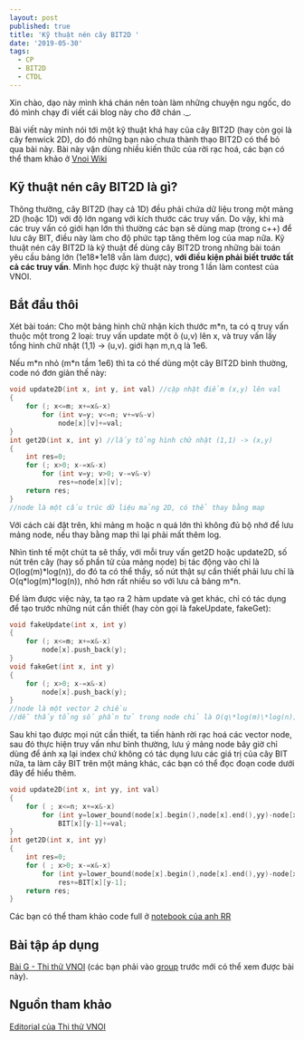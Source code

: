```yaml
---
layout: post
published: true
title: 'Kỹ thuật nén cây BIT2D '
date: '2019-05-30'
tags:
  - CP
  - BIT2D
  - CTDL
---
```

Xin chào, dạo này mình khá chán nên toàn làm những chuyện ngu ngốc, do đó mình chạy đi viết cái blog này cho đỡ chán ._. 

Bài viết này mình nói tới một kỹ thuật khá hay của cây BIT2D (hay còn gọi là cây fenwick 2D), do đó những bạn nào chưa thành thạo BIT2D có thể bỏ qua bài này. Bài này vận dùng nhiều kiến thức của rời rạc hoá, các bạn có thể tham khảo ở [Vnoi Wiki](http://vnoi.info/wiki/algo/trick/Roi-rac-hoa-va-ung-dung)

## Kỹ thuật nén cây BIT2D là gì?
Thông thường, cây BIT2D (hay cả 1D) đều phải chứa dữ liệu trong một mảng 2D (hoặc 1D) với độ lớn ngang với kích thước các truy vấn. Do vậy, khi mà các truy vấn có giới hạn lớn thì thường các bạn sẽ dùng map (trong c++) để lưu cây BIT, điều này làm cho độ phức tạp tăng thêm log của map nữa. Kỹ thuật nén cây BIT2D là kỹ thuật để dùng cây BIT2D trong những bài toán yêu cầu bảng lớn (1e18\*1e18 vẫn làm được), **với điều kiện phải biết trước tất cả các truy vấn**. Mình học được kỹ thuật này trong 1 lần làm contest của VNOI.

## Bắt đầu thôi
Xét bài toán: Cho một bảng hình chữ nhận kích thước m\*n, ta có q truy vấn thuộc một trong 2 loại: truy vấn update một ô (u,v) lên x, và truy vấn lấy tổng hình chữ nhật (1,1) -> (u,v). giới hạn m,n,q là 1e6.

Nếu m\*n nhỏ (m\*n tầm 1e6) thì ta có thế dùng một cây BIT2D bình thường, code nó đơn giản thế này:
```c++
void update2D(int x, int y, int val) //cập nhật điểm (x,y) lên val
{
    for (; x<=m; x+=x&-x)
        for (int v=y; v<=n; v+=v&-v)
            node[x][v]+=val;
}
int get2D(int x, int y) //lấy tổng hình chữ nhật (1,1) -> (x,y)
{
    int res=0;
    for (; x>0; x-=x&-x)
        for (int v=y; v>0; v-=v&-v)
            res+=node[x][v];
    return res;
}
//node là một cấu trúc dữ liệu mảng 2D, có thể thay bằng map
```
Với cách cài đặt trên, khi mảng m hoặc n quá lớn thì không đủ bộ nhớ để lưu mảng node, nếu thay bằng map thì lại phải mất thêm log.

Nhìn tinh tế một chút ta sẽ thấy, với mỗi truy vấn get2D hoặc update2D, số nút trên cây (hay số phần tử của mảng node) bị tác động vào chỉ là O(log(m)\*log(n)), do đó ta có thể thấy, số nút thật sự cần thiết phải lưu chỉ là O(q\*log(m)\*log(n)), nhỏ hơn rất nhiều so với lưu cả bảng m\*n.

Để làm được việc này, ta tạo ra 2 hàm update và get khác, chỉ có tác dụng để tạo trước những nút cần thiết (hay còn gọi là fakeUpdate, fakeGet):
``` c++
void fakeUpdate(int x, int y)
{
    for (; x<=m; x+=x&-x)
        node[x].push_back(y);
}
void fakeGet(int x, int y)
{
    for (; x>0; x-=x&-x)
        node[x].push_back(y);
}
//node là một vector 2 chiều
//dễ thấy tổng số phần tử trong node chỉ là O(q\*log(m)\*log(n)) 
```
Sau khi tạo được mọi nút cần thiết, ta tiến hành rời rạc hoá các vector node, sau đó thực hiện truy vấn như bình thường, lưu ý mảng node bây giờ chỉ dùng để ánh xạ lại index chứ không có tác dụng lưu các giá trị của cây BIT nữa, ta làm cây BIT trên một mảng khác, các bạn có thể đọc đoạn code dưới đây để hiểu thêm.
``` c++
void update2D(int x, int yy, int val)
{
    for ( ; x<=n; x+=x&-x)
        for (int y=lower_bound(node[x].begin(),node[x].end(),yy)-node[x].begin()+1; y<=node[x].size(); y+=y&-y) //tìm vị trí sau khi rời rạc
            BIT[x][y-1]+=val;
}
int get2D(int x, int yy)
{
    int res=0;
    for ( ; x>0; x-=x&-x)
        for (int y=lower_bound(node[x].begin(),node[x].end(),yy)-node[x].begin()+1; y>0; y-=y&-y)
            res+=BIT[x][y-1];
    return res;
}
```

Các bạn có thể tham khảo code full ở [notebook của anh RR](https://github.com/ngthanhtrung23/ACM_Notebook_new/blob/master/DataStructure/BIT2D.cpp)
## Bài tập áp dụng
[Bài G - Thi thử VNOI](https://codeforces.com/group/FLVn1Sc504/contest/212925/problem/G) (các bạn phải vào [group]( https://codeforces.com/group/FLVn1Sc504) trước mới có thể xem được bài này).

## Nguồn tham khảo
[Editorial của Thi thử VNOI](https://codeforces.com/group/FLVn1Sc504/blog/entry/2229)

